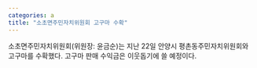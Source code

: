```yaml
---
categories: a
title: "소초면주민자치위원회 고구마 수확"
---
```

소초면주민자치위원회(위원장: 윤금순)는 지난 22일 안양시 평촌동주민자치위원회와 고구마를 수확했다. 고구마 판매 수익금은 이웃돕기에 쓸 예정이다.